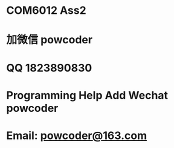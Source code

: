 # COM6012 Ass2
# 加微信 powcoder

# QQ 1823890830

# Programming Help Add Wechat powcoder

# Email: powcoder@163.com

